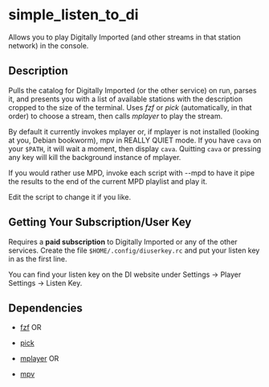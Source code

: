 # simple_listen_to_di

Allows you to play Digitally Imported (and other streams in that station network) in the console.

## Description

Pulls the catalog for Digitally Imported (or the other service) on run, 
parses it, and presents you with a list of available stations with the 
description cropped to the size of the terminal. Uses *fzf* or *pick* (automatically, 
in that order) to choose a stream, then calls *mplayer* to play the stream.

By default it currently invokes mplayer or, if mplayer is not installed (looking 
at you, Debian bookworm), mpv in REALLY QUIET mode. If you have 
`cava` on your `$PATH`, it will wait a moment, then display `cava`. Quitting 
`cava` or pressing any key will kill the background instance of mplayer.

If you would rather use MPD, invoke each script with --mpd to have it pipe
the results to the end of the current MPD playlist and play it.

Edit the script to change it if you like.

## Getting Your Subscription/User Key

Requires a **paid subscription** to Digitally Imported or any of the other 
services. Create the file `$HOME/.config/diuserkey.rc` and put your listen 
key in as the first line.

You can find your listen key on the DI website under Settings -> Player Settings -> Listen Key.

## Dependencies

* [fzf](https://github.com/junegunn/fzf) OR
* [pick](https://github.com/thoughtbot/pick) 

* [mplayer](https://www.mplayerhq.hu/design7/news.html) OR
* [mpv](https://mpv.io/)


